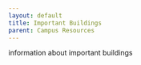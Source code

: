 ```yaml
---
layout: default
title: Important Buildings
parent: Campus Resources
---
```


information about important buildings
